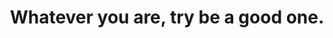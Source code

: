 ---
title: "Whatever you are, try be a good one."
attribution: "William Makepeace Thackeray"
tags:
  - Quote
  - You
---